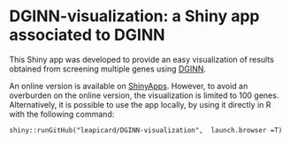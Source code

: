 # DGINN-visualization: a Shiny app associated to DGINN

This Shiny app was developed to provide an easy visualization of results obtained from screening multiple genes using [DGINN](https://github.com/leapicard/DGINN).

An online version is available on [ShinyApps](https://leapicard.shinyapps.io/DGINN-visualization/). However, to avoid an overburden on the online version, the visualization is limited to 100 genes. Alternatively, it is possible to use the app locally, by using it directly in R with the following command:

```{R}
shiny::runGitHub("leapicard/DGINN-visualization",  launch.browser =T)
```